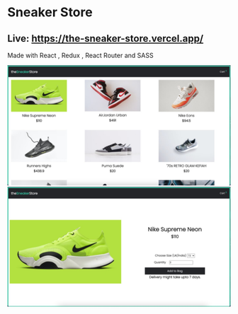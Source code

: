 # Sneaker Store 

Live: https://the-sneaker-store.vercel.app/
---
 Made with React , Redux , React Router and SASS

![jpeg](./public/demo-1.jpeg)
![jpeg](./public/demo-2.jpeg)

